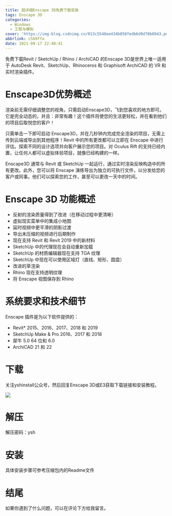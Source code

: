 ```yaml
---
title: 超详细Enscape 3D免费下载安装
tags: Enscape 3D
categories:
  - Windows
  - 工程与模拟
cover: 'https://img-blog.csdnimg.cn/013c5548ee434b058fedb6d9d70b0943.png'
abbrlink: c5b9ffa
date: 2021-09-17 22:40:41
---
```


免费下载Revit / SketchUp / Rhino / ArchiCAD 的Enscape 3D是世界上唯一适用于 AutoDesk Revit、SketchUp、Rhinoceros 和 Graphisoft ArchiCAD 的 VR 和实时渲染插件。

# Enscape3D优势概述
渲染前无需仔细调整您的视角，只需启动Enscape3D，飞到您喜欢的地方即可。它是完全动态的，并且：非常有趣！这个插件将使您的生活更轻松，并在看到他们的项目后取悦您的客户！

只需单击一下即可启动 Enscape3D，并在几秒钟内完成完全渲染的项目，无需上传到云端或导出到其他程序！Revit 中的所有更改都可以立即在 Enscape 中进行评估。探索不同的设计选项并向客户展示您的项目。对 Oculus Rift 的支持已经内置，让任何人都可以虚拟体验项目，就像已经构建的一样。

Enscape3D 通常与 Revit 或 SketchUp 一起运行，通过实时渲染反映构造中的所有更改。此外，您可以将 Enscape 演练导出为独立的可执行文件，以分发给您的客户或同事。他们可以探索您的工作，甚至可以更改一天中的时间。

# Enscape 3D 功能概述
- 反射的渲染质量得到了改进（在移动过程中更清晰）
- 虚拟现实菜单中的集成小地图
- 延时视频中更平滑的阴影过渡
- 导出未压缩的视频进行后期制作
- 现在支持 Revit 和 Revit 2019 中的新材料
- SketchUp 中的代理现在会自动重新加载
- SketchUp 的材质编辑器现在支持 TGA 纹理
- SketchUp 中现在可以使用区域灯（直线、矩形、圆盘）
- 改进的草渲染
- Rhino 现在支持透明纹理
- 将 Enscape 视图保存到 Rhino

# 系统要求和技术细节
Enscape 插件是为以下软件提供的：

- Revit* 2015、2016、2017、2018 和 2019
- SketchUp Make & Pro 2016、2017 和 2018
- 犀牛 5.0 64 位和 6.0
- ArchiCAD 21 和 22

# 下载
关注yshinstall公众号，然后回复Enscape 3D或E3获取下载链接和安装教程。

![](https://img-blog.csdnimg.cn/f824f9d6c4ca40549a3d02de1938c17c.jpg#pic_center)

# 解压
解压密码：ysh

# 安装
具体安装步骤可参考压缩包内的Readme文件

# 结尾
如果你遇到了什么问题，可以在评论下方给我留言。

